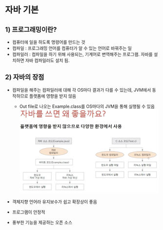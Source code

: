 <link href="../../md/style.css" rel="stylesheet">

# 자바 기본

## 1) 프로그래밍이란?

- 컴퓨터에 일을 하도록 명령어를 만드는 것
- 컴파일 : 프로그래밍 언어를 컴퓨터가 알 수 있는 언어로 바꿔주는 일
- 컴파일러 : 컴파일을 하기 위해 사용되는, 기계어로 변역해주는 프로그램. 자바를 설치하면 자바 컴파일러도 설치 됨.

## 2) 자바의 장점

- 컴파일을 해주는 컴파일러에 대해 각 OS마다 결과가 다를 수 있는데, JVM에서 동작하므로 플랫폼에 영향을 받지 않음

  - Out file로 나오는 Example.class를 OS마다의 JVM을 통해 실행될 수 있음  
    <img src="images/2021-08-04-03-05-13.png"/>

- 객체지향 언어라 유지보수가 쉽고 확장상이 좋음
- 프로그램이 안정적
- 풍부한 기능을 제공하는 오픈 소스
